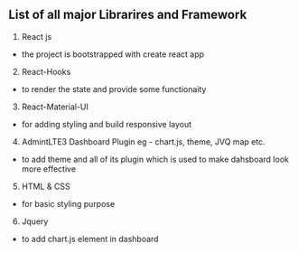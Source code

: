 ## List of all major Librarires and Framework
1. React js 
  - the project is bootstrapped with create react app
2. React-Hooks
  - to render the state and provide some functionaity
3. React-Material-UI
  - for adding styling and build responsive layout
4. AdmintLTE3 Dashboard Plugin eg - chart.js, theme, JVQ map etc.
  - to add theme and all of its plugin which is used to make dahsboard look more effective
5. HTML & CSS
  - for basic styling purpose
6. Jquery
  - to add chart.js element in dashboard
  
